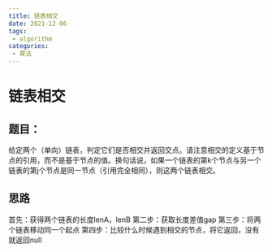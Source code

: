 ```yaml
---
title: 链表相交
date: 2021-12-06
tags:
 - algorithm
categories:
 - 算法
---
```

# 链表相交
## 题目：
给定两个（单向）链表，判定它们是否相交并返回交点。请注意相交的定义基于节点的引用，而不是基于节点的值。换句话说，如果一个链表的第k个节点与另一个链表的第j个节点是同一节点（引用完全相同），则这两个链表相交。
## 思路
首先：获得两个链表的长度lenA，lenB
第二步：获取长度差值gap
第三步：将两个链表移动同一个起点
第四步：比较什么时候遇到相交的节点，将它返回，没有就返回null
